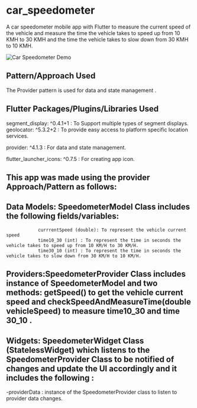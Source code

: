 # car_speedometer

A car speedometer mobile app with Flutter to measure the current speed of the vehicle and measure the time the vehicle takes to speed up from 10 KMH to 30 KMH and the time the vehicle takes to slow down from 30 KMH to 10 KMH.

![Car Speedometer Demo](https://i.imgur.com/HW3rlfS.gif)

## Pattern/Approach Used 
The Provider pattern is used for data and state management .

## Flutter Packages/Plugins/Libraries Used

segment_display: ^0.4.1+1 :	To Support multiple types of segment displays.
geolocator: ^5.3.2+2	: To provide easy access to platform specific location services.

provider: ^4.1.3 :	For data and state management.

flutter_launcher_icons: ^0.7.5	: For creating app icon.

## This app was made using the provider Approach/Pattern as follows:

## Data Models: SpeedometerModel Class includes the following fields/variables:
                currrentSpeed (double): To represent the vehicle current speed
                time10_30 (int) : To represent the time in seconds the vehicle takes to speed up from 10 KM/H to 30 KM/H.
                time30_10 (int) : To represent the time in seconds the vehicle takes to slow down from 30 KM/H to 10 KM/H.
## Providers:SpeedometerProvider Class includes instance of SpeedometerModel and two methods: getSpeed() to get the vehicle current speed and checkSpeedAndMeasureTime(double vehicleSpeed) to measure time10_30 and time 30_10 .
## Widgets: SpeedometerWidget Class (StatelessWidget) which listens to the SpeedometerProvider Class to be notified of changes and update the UI accordingly and it includes the following :
-providerData : instance of the SpeedometerProvider class to listen to provider data changes.
